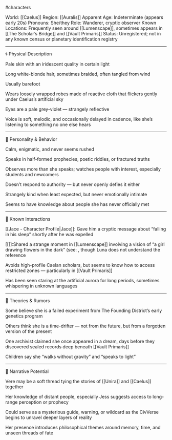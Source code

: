 #characters 

World: [[Caelus]]
Region: [[Auralis]]
Apparent Age: Indeterminate (appears early 20s)
Pronouns: She/they
Role: Wanderer, cryptic observer
Known Locations: Frequently seen around [[Lumenscape]], sometimes appears in [[The Scholar’s Bridge]] and [[Vault Primaris]]
Status: Unregistered; not in any known census or planetary identification registry


---

🌀 Physical Description

Pale skin with an iridescent quality in certain light

Long white-blonde hair, sometimes braided, often tangled from wind

Usually barefoot

Wears loosely wrapped robes made of reactive cloth that flickers gently under Caelus’s artificial sky

Eyes are a pale grey-violet — strangely reflective

Voice is soft, melodic, and occasionally delayed in cadence, like she’s listening to something no one else hears



---

🧠 Personality & Behavior

Calm, enigmatic, and never seems rushed

Speaks in half-formed prophecies, poetic riddles, or fractured truths

Observes more than she speaks; watches people with interest, especially students and newcomers

Doesn’t respond to authority — but never openly defies it either

Strangely kind when least expected, but never emotionally intimate

Seems to have knowledge about people she has never officially met



---

💬 Known Interactions

[[Jace - Character Profile|Jace]]: Gave him a cryptic message about “falling in his sleep” shortly after he was expelled

[[]]:Shared a strange moment in [[Lumenscape]] involving a vision of “a girl drawing flowers in the dark” (see: , though Luna does not understand the reference

Avoids high-profile Caelan scholars, but seems to know how to access restricted zones — particularly in [[Vault Primaris]]

Has been seen staring at the artificial aurora for long periods, sometimes whispering in unknown languages



---

🧩 Theories & Rumors

Some believe she is a failed experiment from The Founding District’s early genetics program

Others think she is a time-drifter — not from the future, but from a forgotten version of the present

One archivist claimed she once appeared in a dream, days before they discovered sealed records deep beneath [[Vault Primaris]]

Children say she “walks without gravity” and “speaks to light”



---

🌌 Narrative Potential

Vere may be a soft thread tying the stories of [[Unira]] and [[Caelus]] together

Her knowledge of distant people, especially Jess suggests access to long-range perception or prophecy

Could serve as a mysterious guide, warning, or wildcard as the CivVerse begins to unravel deeper layers of reality

Her presence introduces philosophical themes around memory, time, and unseen threads of fate